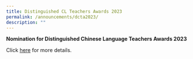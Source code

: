 ```yaml
---
title: Distinguished CL Teachers Awards 2023
permalink: /announcements/dcta2023/
description: ""
---
```


**Nomination for Distinguished Chinese Language Teachers Awards 2023**


Click [here](/files/Distinguished%20CL%20Teachers%20Awards%20Poster%202023.pdf) for more details.
